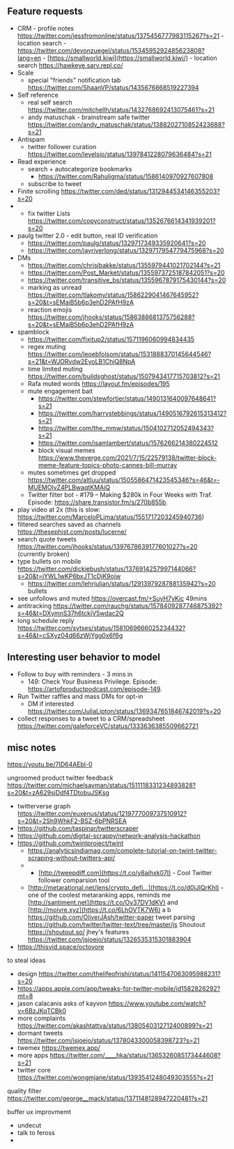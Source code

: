 ## Feature requests

- CRM
	  - profile notes https://twitter.com/jessfromonline/status/1375456777983115267?s=21
	  - location search 
		  - https://twitter.com/devonzuegel/status/1534595292485623808?lang=en
		  - [https://smallworld.kiwi](https://smallworld.kiwi/)
		  - location search https://hawkeye.sarv.repl.co/
- Scale
	- special "friends" notification tab https://twitter.com/ShaanVP/status/1435676868519227394
- Self reference
	- real self search https://twitter.com/mitchellh/status/1432768692413075461?s=21
	- andy matuschak - brainstream safe twitter https://twitter.com/andy_matuschak/status/1388202710852423688?s=21
- Antispam
	- twitter follower curation https://twitter.com/levelsio/status/1397841228079636484?s=21
- Read experience
	- search + autocategorize bookmarks 
		- https://twitter.com/Rahuligma/status/1586140970927607808
	- subscribe to tweet
- Finite scrolling https://twitter.com/ded/status/1312944534146355203?s=20
- - fix twitter Lists https://twitter.com/copyconstruct/status/1352676614341939201?s=20
- paulg twitter 2.0 - edit button, real ID verification
	- https://twitter.com/paulg/status/1329717349335920641?s=20
	- https://twitter.com/jayriverlong/status/1329717954779475968?s=20
- DMs
	- https://twitter.com/chrisjbakke/status/1355979441021702144?s=21
	- https://twitter.com/Post_Market/status/1355973725187842051?s=20
	- https://twitter.com/transitive_bs/status/1355967879175430144?s=20
	- marking as unread https://twitter.com/tlakomy/status/1586229041467645952?s=20&t=sEMajB5b6p3ehD2PAfH9zA
	- reaction emojis https://twitter.com/jhooks/status/1586388681375756288?s=20&t=sEMajB5b6p3ehD2PAfH9zA
- spamblock
	- https://twitter.com/fixitup2/status/1571196060994834435
	- regex muting https://twitter.com/leoebfolsom/status/1531888370145644546?s=21&t=WJORvdw2EyoLB1ChjQ8NpA
	- time limited muting https://twitter.com/buildsghost/status/1507943417715703812?s=21
	- Rafa muted words https://layout.fm/episodes/195
	- mute engagement bait 
		- https://twitter.com/stewfortier/status/1490131640097648641?s=21
		- https://twitter.com/harrystebbings/status/1490516792615313412?s=21
		- https://twitter.com/the_mmw/status/1504102712052494343?s=21
		- https://twitter.com/isamlambert/status/1576266214380224512
		- block visual memes https://www.theverge.com/2021/7/15/22579138/twitter-block-meme-feature-topics-photo-cannes-bill-murray
	- mutes sometimes get dropped https://twitter.com/altluu/status/1505586471423545346?s=46&t=-MUEMOlvZ4PLBwaqtKMAiQ
	- Twitter filter bot - #179 – Making $280k in Four Weeks with Traf. Episode: https://share.transistor.fm/s/270b855b. 
- play video at 2x (this is slow: https://twitter.com/MarceloPLima/status/1551717203245940736)
- filtered searches saved as channels https://thesephist.com/posts/lucerne/
- search quote tweets https://twitter.com/jhooks/status/1397678639177601027?s=20 (currently broken)
- type bullets on mobile https://twitter.com/dickiebush/status/1376914257997144066?s=20&t=jYWL1wKP6bxJT1cDjK9ojw
	- https://twitter.com/lehrjulian/status/1291397928788135942?s=20 bullets 
- see unfollows and muted https://overcast.fm/+SuyH7yKic 49mins
- antitracking https://twitter.com/rauchg/status/1578409287746875392?s=46&t=DXymnS37h6tckjV5wdac2Q
- long schedule reply https://twitter.com/sytses/status/1581069666025234432?s=46&t=cSXyz04d66zWjYgg0x6f6g

## Interesting user behavior to model

- Follow to buy with reminders - 3 mins in
	- 149: Check Your Business Privilege. Episode: https://artofproductpodcast.com/episode-149.
- Run Twitter raffles and mass DMs for opt-in
	- DM if interested https://twitter.com/JuliaLipton/status/1369347651846742019?s=20 
- collect responses to a tweet to a CRM/spreadsheet https://twitter.com/galeforceVC/status/1333636385509662721













## misc notes

https://youtu.be/7ID64AEbl-0

ungroomed product twitter feedback https://twitter.com/michaelsayman/status/1511118331234893828?s=20&t=zA629sjDdf4TDtobuJSKsg

- twitterverse graph https://twitter.com/euxenus/status/1219777009737510912?s=20&t=2Sh9WhkF2-BSZ-6bPNRSEA
- https://github.com/taspinar/twitterscraper
- https://github.com/digital-scrappy/network-analysis-hackathon
- https://github.com/twintproject/twint
	- https://analyticsindiamag.com/complete-tutorial-on-twint-twitter-scraping-without-twitters-api/
	- - [http://tweepdiff.com](https://t.co/y8aihxk07I) - Cool Twitter follower comparsion tool
	- [http://metarational.net/lens/crypto_defi…](https://t.co/d0iJIQrKhl) - one of the coolest metaranking apps, reminds me [http://santiment.net](https://t.co/Ov37DV1dKV) and [http://moivre.xyz](https://t.co/6LhOVTK7W6) a b
https://github.com/OliverJAsh/twitter-paper
tweet parsing https://github.com/twitter/twitter-text/tree/master/js
Shoutout https://shoutout.so/ 
jhey's features https://twitter.com/jsjoeio/status/1326535315301883904
- https://thisvid.space/octovore

to steal ideas
- design https://twitter.com/thelifeofrishi/status/1411547063095988231?s=20
- https://apps.apple.com/app/tweaks-for-twitter-mobile/id1582826292?mt=8
- jason calacanis asks of kayvon https://www.youtube.com/watch?v=6BzJKqTCBk0
- more complaints https://twitter.com/akashtattva/status/1380540312712400899?s=21
- dormant tweets https://twitter.com/jsjoeio/status/1378043300058398723?s=21
- twemex https://twemex.app/
- more apps https://twitter.com/____hka/status/1365326085173444608?s=21
- twitter core https://twitter.com/wongmjane/status/1393541248049303555?s=21


quality filter https://twitter.com/george__mack/status/1371148128947220481?s=21

buffer ux improvmemt
- undecut
- talk to feross
- 